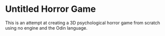 # Untitled Horror Game

This is an attempt at creating a 3D psychological horror game from scratch using no engine and the Odin language.

